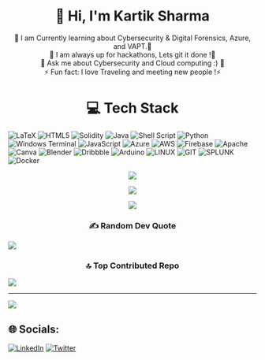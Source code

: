 <h1 align=center> 💫 Hi, I'm Kartik Sharma</h1>
 <p align=center>
 👋 I am Currently learning about Cybersecurity & Digital Forensics, Azure, and VAPT.👋 <br> 💭 I am always up for hackathons, Lets git it done !💭 <br> 💬 Ask me about Cybersecurity and Cloud computing :) 💬<br> ⚡ Fun fact: I love Traveling and meeting new people !⚡
 </p>


 <h1 align=center>💻 Tech Stack</h1>
 
![LaTeX](https://img.shields.io/badge/latex-%23008080.svg?style=for-the-badge&logo=latex&logoColor=white) ![HTML5](https://img.shields.io/badge/html5-%23E34F26.svg?style=for-the-badge&logo=html5&logoColor=white) ![Solidity](https://img.shields.io/badge/Solidity-%23363636.svg?style=for-the-badge&logo=solidity&logoColor=white) ![Java](https://img.shields.io/badge/java-%23ED8B00.svg?style=for-the-badge&logo=openjdk&logoColor=white) ![Shell Script](https://img.shields.io/badge/shell_script-%23121011.svg?style=for-the-badge&logo=gnu-bash&logoColor=white) ![Python](https://img.shields.io/badge/python-3670A0?style=for-the-badge&logo=python&logoColor=ffdd54) ![Windows Terminal](https://img.shields.io/badge/Windows%20Terminal-%234D4D4D.svg?style=for-the-badge&logo=windows-terminal&logoColor=white) ![JavaScript](https://img.shields.io/badge/javascript-%23323330.svg?style=for-the-badge&logo=javascript&logoColor=%23F7DF1E) ![Azure](https://img.shields.io/badge/azure-%230072C6.svg?style=for-the-badge&logo=microsoftazure&logoColor=white) ![AWS](https://img.shields.io/badge/AWS-%23FF9900.svg?style=for-the-badge&logo=amazon-aws&logoColor=white) ![Firebase](https://img.shields.io/badge/firebase-%23039BE5.svg?style=for-the-badge&logo=firebase) ![Apache](https://img.shields.io/badge/apache-%23D42029.svg?style=for-the-badge&logo=apache&logoColor=white) ![Canva](https://img.shields.io/badge/Canva-%2300C4CC.svg?style=for-the-badge&logo=Canva&logoColor=white) ![Blender](https://img.shields.io/badge/blender-%23F5792A.svg?style=for-the-badge&logo=blender&logoColor=white) ![Dribbble](https://img.shields.io/badge/Dribbble-EA4C89?style=for-the-badge&logo=dribbble&logoColor=white) ![Arduino](https://img.shields.io/badge/-Arduino-00979D?style=for-the-badge&logo=Arduino&logoColor=white) ![LINUX](https://img.shields.io/badge/Linux-FCC624?style=for-the-badge&logo=linux&logoColor=black) ![GIT](https://img.shields.io/badge/Git-fc6d26?style=for-the-badge&logo=git&logoColor=white) ![SPLUNK](https://img.shields.io/badge/splunk-000000.svg?style=for-the-badge&logo=splunk&color=%23000000) ![Docker](https://img.shields.io/badge/docker-%230db7ed.svg?style=for-the-badge&logo=docker&logoColor=white)

<div align=center> 

 ![](https://github-readme-stats.vercel.app/api?username=kartiks914&theme=gotham&hide_border=true&include_all_commits=false&count_private=false)<br/>

  
![](https://github-readme-streak-stats.herokuapp.com/?user=kartiks914&theme=dark&hide_border=true) <br/>


![](https://github-readme-stats.vercel.app/api/top-langs/?username=kartiks914&theme=gotham&hide_border=true&include_all_commits=false&count_private=false&layout=compact)
</div>

<h3 align=center> ✍️ Random Dev Quote</h3>
 
 ![](https://quotes-github-readme.vercel.app/api?type=horizontal&theme=dark)

 <h3 align=center>🔝 Top Contributed Repo</h3>
 
![](https://github-contributor-stats.vercel.app/api?username=kartiks914&limit=5&theme=radical&combine_all_yearly_contributions=true)

---
[![](https://visitcount.itsvg.in/api?id=kartiks914&icon=9&color=12)](https://visitcount.itsvg.in)

## 🌐 Socials:
[![LinkedIn](https://img.shields.io/badge/LinkedIn-%230077B5.svg?logo=linkedin&logoColor=white)](https://linkedin.com/in/kartiks09) [![Twitter](https://img.shields.io/badge/Twitter-%231DA1F2.svg?logo=Twitter&logoColor=white)](https://twitter.com/kartiks0099) 
<!-- Proudly created with GPRM ( https://gprm.itsvg.in ) -->
